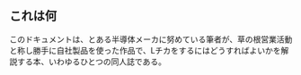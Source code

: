 ## これは何
このドキュメントは、とある半導体メーカに努めている筆者が、草の根営業活動と称し勝手に自社製品を使った作品で、Lチカをするにはどうすればよいかを解説する本、いわゆるひとつの同人誌である。
